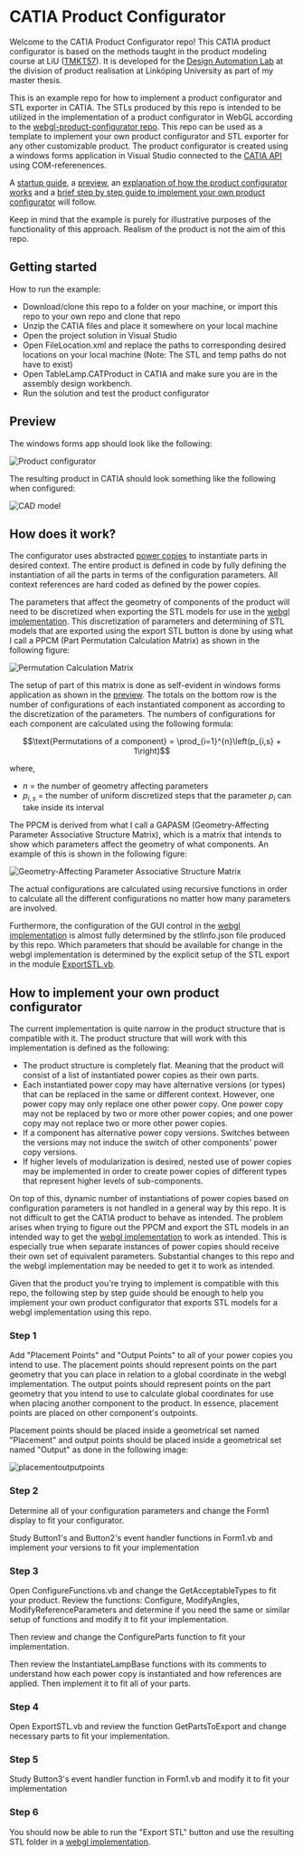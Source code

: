 # CATIA Product Configurator

Welcome to the CATIA Product Configurator repo! This CATIA product configurator is based on the methods taught in the product modeling course at LiU ([TMKT57](https://studieinfo.liu.se/en/kurs/TMKT57/vt-2022)). It is developed for the [Design Automation Lab](https://liu.se/en/research/design-automation-lab) at the division of product realisation at Linköping University as part of my master thesis.

This is an example repo for how to implement a product configurator and STL exporter in CATIA. The STLs produced by this repo is intended to be utilized in the implementation of a product configurator in WebGL according to the [webgl-product-configurator repo](https://github.com/patrikdolsson/webgl-product-configurator). This repo can be used as a template to implement your own product configurator and STL exporter for any other customizable product. The product configurator is created using a windows forms application in Visual Studio connected to the [CATIA API](https://catiadesign.org/_doc/V5Automation/) using COM-referenences. 

A [startup guide](#getting-started), a [preview](#preview), an [explanation of how the product configurator works](#how-does-it-work) and a [brief step by step guide to implement your own product configurator](#how-to-implement-your-own-product-configurator) will follow.

Keep in mind that the example is purely for illustrative purposes of the functionality of this approach. Realism of the product is not the aim of this repo.

## Getting started

How to run the example:

-   Download/clone this repo to a folder on your machine, or import this repo to your own repo and clone that repo
-   Unzip the CATIA files and place it somewhere on your local machine
-   Open the project solution in Visual Studio
-   Open FileLocation.xml and replace the paths to corresponding desired locations on your local machine (Note: The STL and temp paths do not have to exist)
-   Open TableLamp.CATProduct in CATIA and make sure you are in the assembly design workbench.
-   Run the solution and test the product configurator

## Preview

The windows forms app should look like the following:

![Product configurator](readme-images/product-configurator.png)

The resulting product in CATIA should look something like the following when configured:

![CAD model](readme-images/CAD%20model.png)

## How does it work?

The configurator uses abstracted [power copies](http://catiadoc.free.fr/online/pktug_C2/pktugat0053.htm) to instantiate parts in desired context. The entire product is defined in code by fully defining the instantiation of all the parts in terms of the configuration parameters. All context references are hard coded as defined by the power copies. 

The parameters that affect the geometry of components of the product will need to be discretized when exporting the STL models for use in the [webgl implementation](https://github.com/patrikdolsson/webgl-product-configurator). This discretization of parameters and determining of STL models that are exported using the export STL button is done by using what I call a PPCM (Part Permutation Calculation Matrix) as shown in the following figure:

![Permutation Calculation Matrix](readme-images/PCM.png)

The setup of part of this matrix is done as self-evident in windows forms application as shown in the [preview](#preview). The totals on the bottom row is the number of configurations of each instantiated component as according to the discretization of the parameters. The numbers of configurations for each component are calculated using the following formula:

$$\text{Permutations of a component} = \prod_{i=1}^{n}\left(p_{i,s} + 1\right)$$

where,

-   $n$ = the number of geometry affecting parameters
-   $p_{i,s}$ = the number of uniform discretized steps that the parameter $p_i$ can take inside its interval

The PPCM is derived from what I call a GAPASM (Geometry-Affecting Parameter Associative Structure Matrix), which is a matrix that intends to show which parameters affect the geometry of what components. An example of this is shown in the following figure:

![Geometry-Affecting Parameter Associative Structure Matrix](readme-images/GAPASM.png)

The actual configurations are calculated using recursive functions in order to calculate all the different configurations no matter how many parameters are involved. 

Furthermore, the configuration of the GUI control in the [webgl implementation](https://github.com/patrikdolsson/webgl-product-configurator) is almost fully determined by the stlInfo.json file produced by this repo. Which parameters that should be available for change in the webgl implementation is determined by the explicit setup of the STL export in the module [ExportSTL.vb](https://github.com/patrikdolsson/CATIA-product-configurator/blob/main/CATIA%20Product%20Configurator/CATIA%20Product%20Configurator/ExportSTL.vb).

## How to implement your own product configurator

The current implementation is quite narrow in the product structure that is compatible with it. The product structure that will work with this implementation is defined as the following:

-   The product structure is completely flat. Meaning that the product will consist of a list of instantiated power copies as their own parts.
-   Each instantiated power copy may have alternative versions (or types) that can be replaced in the same or different context. However, one power copy may only replace one other power copy. One power copy may not be replaced by two or more other power copies; and one power copy may not replace two or more other power copies.
-   If a component has alternative power copy versions. Switches between the versions may not induce the switch of other components' power copy versions.
-   If higher levels of modularization is desired, nested use of power copies may be implemented in order to create power copies of different types that represent higher levels of sub-components.

On top of this, dynamic number of instantiations of power copies based on configuration parameters is not handled in a general way by this repo. It is not difficult to get the CATIA product to behave as intended. The problem arises when trying to figure out the PPCM and export the STL models in an intended way to get the [webgl implementation](https://github.com/patrikdolsson/webgl-product-configurator) to work as intended. This is especially true when separate instances of power copies should receive their own set of equivalent parameters. Substantial changes to this repo and the webgl implementation may be needed to get it to work as intended.

Given that the product you're trying to implement is compatible with this repo, the following step by step guide should be enough to help you implement your own product configurator that exports STL models for a webgl implementation using this repo.

### Step 1

Add "Placement Points" and "Output Points" to all of your power copies you intend to use. The placement points should represent points on the part geometry that you can place in relation to a global coordinate in the webgl implementation. The output points should represent points on the part geometry that you intend to use to calculate global coordinates for use when placing another component to the product. In essence, placement points are placed on other component's outpoints.

Placement points should be placed inside a geometrical set named "Placement" and output points should be placed inside a geometrical set named "Output" as done in the following image:

![placementoutputpoints](readme-images/placementoutputpoints.png)

### Step 2

Determine all of your configuration parameters and change the Form1 display to fit your configurator. 

Study Button1's and Button2's event handler functions in Form1.vb and implement your versions to fit your implementation

### Step 3

Open ConfigureFunctions.vb and change the GetAcceptableTypes to fit your product. Review the functions: Configure, ModifyAngles, ModifyReferenceParameters and determine if you need the same or similar setup of functions and modify it to fit your implementation.

Then review and change the ConfigureParts function to fit your implementation.

Then review the InstantiateLampBase functions with its comments to understand how each power copy is instantiated and how references are applied. Then implement it to fit all of your parts.

### Step 4

Open ExportSTL.vb and review the function GetPartsToExport and change necessary parts to fit your implementation.

### Step 5

Study Button3's event handler function in Form1.vb and modify it to fit your implementation

### Step 6

You should now be able to run the "Export STL" button and use the resulting STL folder in a [webgl implementation](https://github.com/patrikdolsson/webgl-product-configurator).